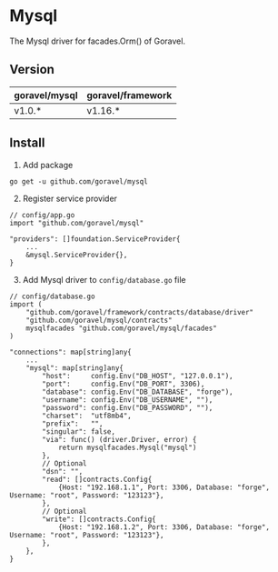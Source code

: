# Mysql

The Mysql driver for facades.Orm() of Goravel.

## Version

| goravel/mysql | goravel/framework |
|------------------|-------------------|
| v1.0.*          | v1.16.*           |

## Install

1. Add package

```
go get -u github.com/goravel/mysql
```

2. Register service provider

```
// config/app.go
import "github.com/goravel/mysql"

"providers": []foundation.ServiceProvider{
    ...
    &mysql.ServiceProvider{},
}
```

3. Add Mysql driver to `config/database.go` file

```
// config/database.go
import (
    "github.com/goravel/framework/contracts/database/driver"
    "github.com/goravel/mysql/contracts"
    mysqlfacades "github.com/goravel/mysql/facades"
)

"connections": map[string]any{
    ...
    "mysql": map[string]any{
        "host":     config.Env("DB_HOST", "127.0.0.1"),
        "port":     config.Env("DB_PORT", 3306),
        "database": config.Env("DB_DATABASE", "forge"),
        "username": config.Env("DB_USERNAME", ""),
        "password": config.Env("DB_PASSWORD", ""),
        "charset":  "utf8mb4",
        "prefix":   "",
        "singular": false,
        "via": func() (driver.Driver, error) {
            return mysqlfacades.Mysql("mysql")
        },
        // Optional
        "dsn": "",
        "read": []contracts.Config{
            {Host: "192.168.1.1", Port: 3306, Database: "forge", Username: "root", Password: "123123"},
        },
        // Optional
        "write": []contracts.Config{
            {Host: "192.168.1.2", Port: 3306, Database: "forge", Username: "root", Password: "123123"},
        },
    },
}
```
